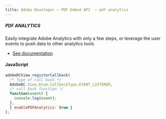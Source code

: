 ```yaml
---
title: Adobe Developer — PDF Embed API  — pdf analytics
---
```




<TextBlock slots="heading, text, buttons"  theme="dark" hasCodeBlock className='bgBlue code-block-button-padding'/>

##### PDF ANALYTICS


Easily integrate Adobe Analytics with only a few steps, or leverage the user events to push data to other analytics tools


- [See documentation](/document-services/docs/overview/pdf-embed-api/)

<CodeBlock slots="heading, code" repeat="1" languages="JSON, CURL, JSON" />

#### JavaScript


```js
adobeDCView.registerCallback(
  /* Type of call back */
  AdobeDC.View.Enum.CallbackType.EVENT_LISTENER,
  /* call back function */
  function(event) {
    console.log(event);
  },
  { enablePDFAnalytics: true }
);
```


<!-- <TextBlock slots="buttons"  theme="dark" className='bgBlue'/>

- [Get free cretentials](/src/pages/gettingstarted.md) -->